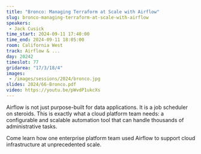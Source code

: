 ```yaml
---
title: "Bronco: Managing Terraform at Scale with Airflow"
slug: bronco-managing-terraform-at-scale-with-airflow
speakers:
 - Jack Cusick
time_start: 2024-09-11 17:40:00
time_end: 2024-09-11 18:05:00
room: California West
track: Airflow & ...
day: 20242
timeslot: 77
gridarea: "17/3/18/4"
images: 
 - /images/sessions/2024/bronco.jpg
slides: 2024/66-Bronco.pdf
video: https://youtu.be/pWvdP1ukcXs
---
```


Airflow is not just purpose-built for data applications. It is a job scheduler on steroids. This is exactly what a cloud platform team needs: a configurable and scalable automation tool that can handle thousands of administrative tasks.
 
 
 
 Come learn how one enterprise platform team used Airflow to support cloud infrastructure at unprecedented scale.